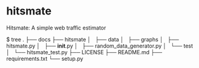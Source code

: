 hitsmate
========

Hitsmate: A simple web traffic estimator


$ tree
.
├── docs
├── hitsmate
│   ├── data
│   ├── graphs
│   ├── hitsmate.py
│   ├── __init__.py
│   ├── random_data_generator.py
│   └── test
│       └── hitsmate_test.py
├── LICENSE
├── README.md
├── requirements.txt
└── setup.py

